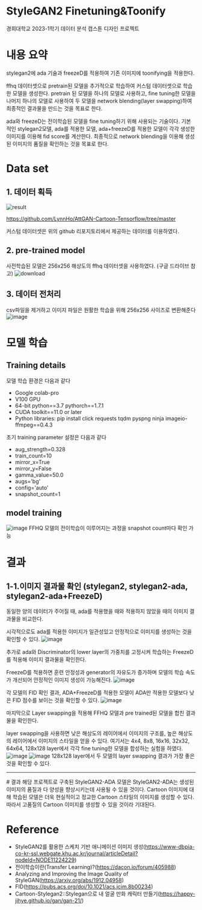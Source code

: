 # StyleGAN2 Finetuning&Toonify
경희대학교 2023-1학기 데이터 분석 캡스톤 디자인 프로젝트 

# 내용 요약
 stylegan2에 ada 기술과 freezeD를 적용하여 기존 이미지에 toonifying을 적용한다. 
 
 ffhq 데이터셋으로 pretrain된 모델을 추가적으로 학습하여 커스텀 데이터셋으로 학습한 모델을 생성한다. pretrain 된 모델을 하나의 모델로 사용하고, fine tuning한 모델을 나머지 하나의 모델로 사용하여 두 모델을 network blending(layer swapping)하여 최종적인 결과물을 만드는 것을 목표로 한다.
 
 ada와 freezeD는 전이학습된 모델을 fine tuning하기 위해 사용되는 기술이다. 기본적인 stylegan2모델, ada를 적용한 모델, ada+freezeD를 적용한 모델이 각각 생성한 이미지를 이용해 fid score를 계산한다. 최종적으로 network blending을 이용해 생성된 이미지의 품질을 확인하는 것을 목표로 한다.

 
# Data set
## 1. 데이터 획득
![result](https://github.com/kth321/stylegan2_ada/assets/61428034/482db178-182c-4c50-8d77-368c2b6b48e4)

https://github.com/LynnHo/AttGAN-Cartoon-Tensorflow/tree/master

커스텀 데이터셋은 위의 github 리포지토리에서 제공하는 데이터를 이용하였다.

## 2. pre-trained model
사전학습된 모델은 256x256 해상도의 ffhq 데이터셋을 사용하였다. (구글 드라이브 참고)
![download](https://github.com/kth321/stylegan2_ada/assets/61428034/0ea5eb9e-888e-44df-921a-d6ca9124b6c0)

## 3. 데이터 전처리
csv파일을 제거하고 이미지 파일은 원활한 학습을 위해 256x256 사이즈로 변환해준다
![image](https://github.com/kth321/stylegan2_ada/assets/61428034/4027af12-734b-4c07-8424-cacf44e593d6)

# 모델 학습
## Training details
모델 학습 환경은 다음과 같다
- Google colab-pro
- V100 GPU
- 64-bit python==3.7 pythorch==1.7.1
- CUDA toolkit==11.0 or later
- Python libraries: pip install click requests tqdm pyspng ninja imageio-ffmpeg==0.4.3

초기 training parameter 설정은 다음과 같다
- aug_strength=0.328
- train_count=10
- mirror_x=True
- mirror_y=False
- gamma_value=50.0
- augs='bg'
- config='auto'
- snapshot_count=1

## model training
![image](https://github.com/kth321/stylegan2_ada/assets/61428034/3fdffe71-a4e5-4465-9560-50c21b37c9b7)
FFHQ 모델의 전이학습이 이루어지는 과정을 snapshot count마다 확인 가능

# 결과
## 1-1.이미지 결과물 확인 (stylegan2, stylegan2-ada, stylegan2-ada+FreezeD)
동일한 양의 데이터가 주어질 때, ada를 적용했을 때와 적용하지 않았을 때의 이미지 결과물을 비교한다.

시각적으로도 ada를 적용한 이미지가 일관성있고 안정적으로 이미지를 생성하는 것을 확인할 수 있다.
![image](https://github.com/kth321/stylegan2_ada/assets/61428034/ea3746f8-ae42-4b7f-980d-f4f1d3471354)

추가로 ada와 Discriminator의 lower layer의 가중치를 고정시켜 학습하는 FreezeD를 적용해 이미지 결과물을 확인한다.

FreezeD를 적용하면 훈련 안정성과 generator의 자유도가 증가하며 모델의 학습 속도가 개선되어 안정적인 이미지 생성이 가능해진다.
![image](https://github.com/kth321/stylegan2_ada/assets/61428034/80027973-fff5-4f01-93d9-037880169a95)

각 모델의 FID 확인 결과, ADA+FreezeD를 적용한 모델이 ADA만 적용한 모델보다 낮은 FID 점수를 보이는 것을 확인할 수 있다.
![image](https://github.com/kth321/stylegan2_ada/assets/61428034/3e968269-076d-49b1-b8df-42880f32c5d5)

마지막으로 Layer swapping을 적용해 FFHQ 모델과 pre trained된 모델을 합친 결과물을 확인한다.

layer swapping을 사용하면 낮은 해상도의 레이어에서 이미지의 구조를, 높은 해상도의 레이어에서 이미지의 스타일을 얻을 수 있다. 여기서는 4x4, 8x8, 16x16, 32x32, 64x64, 128x128 layer에서 각각 fine tuning한 모델을 합성하는 실험을 하였다.
![image](https://github.com/kth321/stylegan2_ada/assets/61428034/80a6ab33-660c-4b56-b6fc-53272d2f1cdd)
![image](https://github.com/kth321/stylegan2_ada/assets/61428034/a3615277-156f-4143-816c-77ebac68d82e)
128x128 layer에서 두 모델의 layer swapping 결과가 가장 좋은 것을 확인할 수 있다.

<hr>
# 결과
 해당 프로젝트로 구축된 StyleGAN2-ADA 모델은 StyleGAN2-ADA는 생성된 이미지의 품질과 다 양성을 향상시키는데 사용될 수 있을 것이다. Cartoon 이미지에 대해 학습된 모델은 더욱 현실적이고 정교한 Cartoon 스타일의 이미지를 생성할 수 있다. 따라서 고품질의 Cartoon 이미지를 생성할 수 있을 것이라 기대된다.

 # Reference
 - StyleGAN2를 활용한 스케치 기반 애니메이션 이미지 생성(https://www-dbpia-co-kr-ssl.webgate.khu.ac.kr/journal/articleDetail?nodeId=NODE11224229)
- 전이학습이란(Transfer Learning)?(https://dacon.io/forum/405988)
- Analyzing and Improving the Image Quality of StyleGAN(https://arxiv.org/abs/1912.04958)
- FID(https://pubs.acs.org/doi/10.1021/acs.jcim.8b00234)
- Cartoon-Stylegan2::Stylegan으로 내 얼굴 만화 캐릭터 만들기(https://happy-jihye.github.io/gan/gan-21/)
